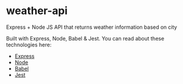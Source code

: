 # weather-api

Express + Node JS API that returns weather information based on city

Built with Express, Node, Babel & Jest. You can read about these technologies here: 

- [Express](http://expressjs.com/)
- [Node](https://nodejs.org/en/)
- [Babel](https://babeljs.io/)
- [Jest](https://jestjs.io/)
